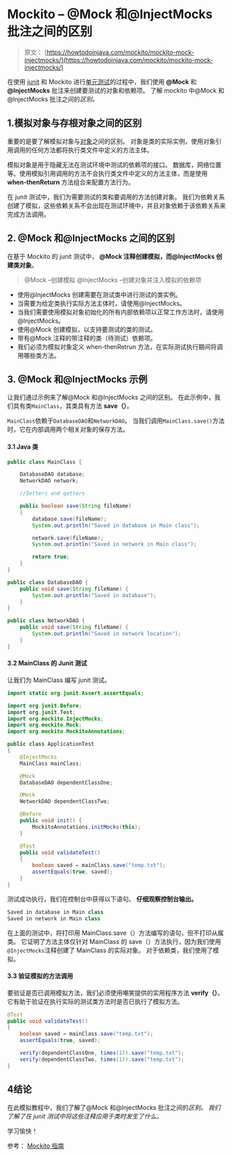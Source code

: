 # Mockito – @Mock 和@InjectMocks 批注之间的区别

> 原文： [https://howtodoinjava.com/mockito/mockito-mock-injectmocks/](https://howtodoinjava.com/mockito/mockito-mock-injectmocks/)

在使用 [junit](https://howtodoinjava.com/junit-4/) 和 Mockito 进行[单元测试](https://howtodoinjava.com/best-practices/unit-testing-best-practices-junit-reference-guide/)的过程中，我们使用 **@Mock** 和 **@InjectMocks** 批注来创建要测试的对象和依赖项。 了解 mockito 中@Mock 和@InjectMocks 批注之间的*区别。*

## 1.模拟对象与存根对象之间的区别

重要的是要了解模拟对象与[对象](https://howtodoinjava.com/java/basics/how-to-create-a-class-in-java/)之间的区别。 对象是类的实际实例，使用对象引用调用的任何方法都将执行类文件中定义的方法主体。

模拟对象是用于隐藏无法在测试环境中测试的依赖项的接口。 数据库，网络位置等。使用模拟引用调用的方法不会执行类文件中定义的方法主体，而是使用 **when-thenReturn** 方法组合来配置方法行为。

在 junit 测试中，我们为需要测试的类和要调用的方法创建对象。 我们为依赖关系创建了模拟，这些依赖关系不会出现在测试环境中，并且对象依赖于该依赖关系来完成方法调用。

## 2\. @Mock 和@InjectMocks 之间的区别

在基于 Mockito 的 junit 测试中， **@Mock 注释创建模拟，而@InjectMocks 创建类对象**。

> @Mock –创建模拟
> @InjectMocks –创建对象并注入模拟的依赖项

*   使用@InjectMocks 创建需要在测试类中进行测试的类实例。
*   当需要为给定类执行实际方法主体时，请使用@InjectMocks。
*   当我们需要使用模拟对象初始化的所有内部依赖项以正常工作方法时，请使用@InjectMocks。
*   使用@Mock 创建模拟，以支持要测试的类的测试。
*   带有@Mock 注释的带注释的类（待测试）依赖项。
*   我们必须为模拟对象定义 when-thenRetrun 方法，在实际测试执行期间将调用哪些类方法。

## 3\. @Mock 和@InjectMocks 示例

让我们通过示例来了解@Mock 和@InjectMocks 之间的区别。 在此示例中，我们具有类`MainClass`，其类具有方法 **save（）**。

`MainClass`依赖于`DatabaseDAO`和`NetworkDAO`。 当我们调用`MainClass.save()`方法时，它在内部调用两个相关对象的保存方法。

#### 3.1 Java 类

```java
public class MainClass {

	DatabaseDAO database;
	NetworkDAO network;

	//Setters and getters

	public boolean save(String fileName) 
	{
		database.save(fileName);
		System.out.println("Saved in database in Main class");

		network.save(fileName);
		System.out.println("Saved in network in Main class");

		return true;
	}
}

```

```java
public class DatabaseDAO {
	public void save(String fileName) {
		System.out.println("Saved in database");
	}
}

```

```java
public class NetworkDAO {
	public void save(String fileName) {
		System.out.println("Saved in network location");
	}
}

```

#### 3.2 MainClass 的 Junit 测试

让我们为 MainClass 编写 junit 测试。

```java
import static org.junit.Assert.assertEquals;

import org.junit.Before;
import org.junit.Test;
import org.mockito.InjectMocks;
import org.mockito.Mock;
import org.mockito.MockitoAnnotations;

public class ApplicationTest 
{
	@InjectMocks
	MainClass mainClass;

	@Mock
	DatabaseDAO dependentClassOne;

	@Mock
	NetworkDAO dependentClassTwo;

	@Before
	public void init() {
		MockitoAnnotations.initMocks(this);
	}

	@Test
	public void validateTest()
	{
		boolean saved = mainClass.save("temp.txt");
		assertEquals(true, saved);
	}
}

```

测试成功执行，我们在控制台中获得以下语句。 **仔细观察控制台输出。**

```java
Saved in database in Main class
Saved in network in Main class

```

在上面的测试中，将打印用 MainClass.save（）方法编写的语句，但不打印从属类。 它证明了方法主体仅针对 MainClass 的 save（）方法执行，因为我们使用`@InjectMocks`注释创建了 MainClass 的实际对象。 对于依赖类，我们使用了模拟。

#### 3.3 验证模拟的方法调用

要验证是否已调用模拟方法，我们必须使用嘲笑提供的实用程序方法 **verify（）**。 它有助于验证在执行实际的测试类方法时是否已执行了模拟方法。

```java
@Test
public void validateTest()
{
	boolean saved = mainClass.save("temp.txt");
	assertEquals(true, saved);

	verify(dependentClassOne, times(1)).save("temp.txt");
	verify(dependentClassTwo, times(1)).save("temp.txt");
}

```

## 4结论

在此模拟教程中，我们了解了@Mock 和@InjectMocks 批注之间的*区别。 我们了解了在 junit 测试中将这些注释应用于类时发生了什么。*

学习愉快！

参考： [Mockito 指南](https://static.javadoc.io/org.mockito/mockito-core/2.23.4/org/mockito/Mockito.html)